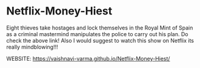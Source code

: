 # Netflix-Money-Hiest
Eight thieves take hostages and lock themselves in the Royal Mint of Spain as a criminal mastermind manipulates the police to carry out his plan.
Do check the above link!
Also I would suggest to watch this show on Netflix its really mindblowing!!!


WEBSITE: https://vaishnavi-varma.github.io/Netflix-Money-Hiest/
